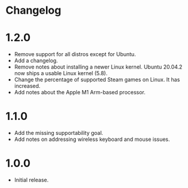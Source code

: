 # Changelog

# 1.2.0

- Remove support for all distros except for Ubuntu.
- Add a changelog.
- Remove notes about installing a newer Linux kernel. Ubuntu 20.04.2 now ships a usable Linux kernel (5.8).
- Change the percentage of supported Steam games on Linux. It has increased.
- Add notes about the Apple M1 Arm-based processor.

# 1.1.0

- Add the missing supportability goal.
- Add notes on addressing wireless keyboard and mouse issues.

# 1.0.0

- Initial release.
